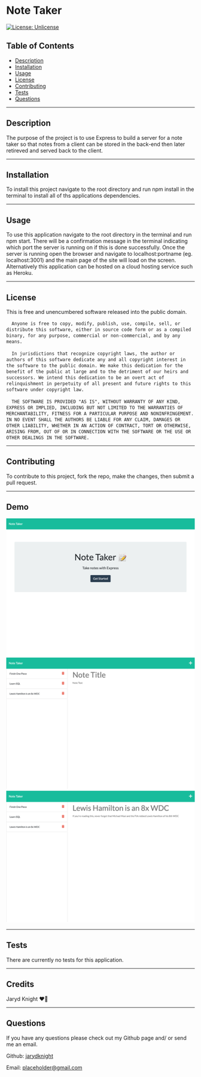 
  # Note Taker

  [![License: Unlicense](https://img.shields.io/badge/license-Unlicense-blue.svg)](http://unlicense.org/)

  ## Table of Contents

  * [Description](#description)
  * [Installation](#installation)
  * [Usage](#usage)
  * [License](#license)
  * [Contributing](#contributing)
  * [Tests](#tests)
  * [Questions](#questions)

  ---

  ## Description

  The purpose of the project is to use Express to build a server for a note taker so that notes from a client can be stored in the back-end then later retireved and served back to the client.

  ---

  ## Installation

  To install this project navigate to the root directory and run npm install in the terminal to install all of ths applications dependencies.

  ---

  ## Usage

  To use this application navigate to the root directory in the terminal and run npm start. There will be a confirmation message in the terminal indicating which port the server is running on if this is done successfully. Once the server is running open the browser and navigate to localhost:portname (eg. localhost:3001) and the main page of the site will load on the screen. Alternatively this application can be hosted on a cloud hosting service such as Heroku.

  ---

  ## License

  This is free and unencumbered software released into the public domain.
  
      Anyone is free to copy, modify, publish, use, compile, sell, or distribute this software, either in source code form or as a compiled binary, for any purpose, commercial or non-commercial, and by any means.
      
      In jurisdictions that recognize copyright laws, the author or authors of this software dedicate any and all copyright interest in the software to the public domain. We make this dedication for the benefit of the public at large and to the detriment of our heirs and successors. We intend this dedication to be an overt act of relinquishment in perpetuity of all present and future rights to this software under copyright law.
      
      THE SOFTWARE IS PROVIDED "AS IS", WITHOUT WARRANTY OF ANY KIND, EXPRESS OR IMPLIED, INCLUDING BUT NOT LIMITED TO THE WARRANTIES OF MERCHANTABILITY, FITNESS FOR A PARTICULAR PURPOSE AND NONINFRINGEMENT. IN NO EVENT SHALL THE AUTHORS BE LIABLE FOR ANY CLAIM, DAMAGES OR OTHER LIABILITY, WHETHER IN AN ACTION OF CONTRACT, TORT OR OTHERWISE, ARISING FROM, OUT OF OR IN CONNECTION WITH THE SOFTWARE OR THE USE OR OTHER DEALINGS IN THE SOFTWARE.

  ---

  ## Contributing

  To contribute to this project, fork the repo, make the changes, then submit a pull request.

  ---

  ## Demo

  ![homepage](./assets/images/screenshot_1.png)
  ![add note blank](./assets/images/screenshot_2.png)
  ![add note filled](./assets/images/screenshot_3.png)

  ---

  ## Tests

  There are currently no tests for this application.

  ---

  ## Credits

  Jaryd Knight :heart_on_fire:

  ---

  ## Questions

  If you have any questions please check out my Github page and/ or send me an email.

  Github: [jarydknight](https://github.com/jarydknight)
  
  Email: placeholder@gmail.com
  